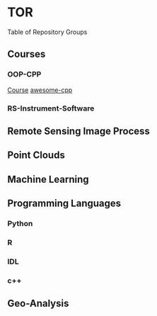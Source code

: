 # TOR
Table of Repository Groups

## Courses
### OOP-CPP
[Course](https://github.com/cugwhp/OOPCPP)
[awesome-cpp](https://github.com/fffaraz/awesome-cpp)

### RS-Instrument-Software

## Remote Sensing Image Process

## Point Clouds

## Machine Learning

## Programming Languages
### Python

### R

### IDL

### c++

## Geo-Analysis
